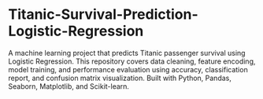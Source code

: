 # Titanic-Survival-Prediction-Logistic-Regression
A machine learning project that predicts Titanic passenger survival using Logistic Regression. This repository covers data cleaning, feature encoding, model training, and performance evaluation using accuracy, classification report, and confusion matrix visualization. Built with Python, Pandas, Seaborn, Matplotlib, and Scikit-learn.
